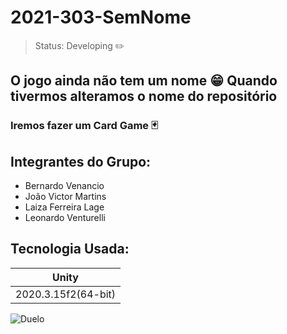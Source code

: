 # 2021-303-SemNome
> Status: Developing ✏️
## O jogo ainda não tem um nome 😁 Quando tivermos alteramos o nome do repositório
### Iremos fazer um Card Game 🃏 

## Integrantes do Grupo:
+ Bernardo Venancio
+ João Victor Martins
+ Laiza Ferreira Lage
+ Leonardo Venturelli

## Tecnologia Usada:
<table>
  <thead>
    <tr>
      <th>Unity</th>
    </tr>
  </thead>
  
  <tbody>
    <tr>
      <td>2020.3.15f2(64-bit)</td>
    </tr>
  </tbody>
</table>

![Duelo](https://user-images.githubusercontent.com/78943325/132772786-8b0861c0-f747-4d2e-b10c-3b3a6efa12ef.gif)
